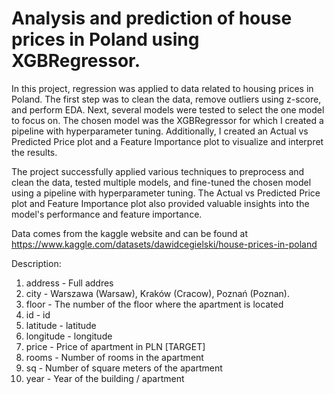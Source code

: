 # Analysis and prediction of house prices in Poland using XGBRegressor.

In this project, regression was applied to data related to housing prices in Poland. The first step was to clean the data, remove outliers using z-score, and perform EDA. Next, several models were tested to select the one model to focus on. The chosen model was the XGBRegressor for which I created a pipeline with hyperparameter tuning. Additionally, I created an Actual vs Predicted Price plot and a Feature Importance plot to visualize and interpret the results.

The project successfully applied various techniques to preprocess and clean the data, tested multiple models, and fine-tuned the chosen model using a pipeline with hyperparameter tuning. The Actual vs Predicted Price plot and Feature Importance plot also provided valuable insights into the model's performance and feature importance.


Data comes from the kaggle website and can be found at 
https://www.kaggle.com/datasets/dawidcegielski/house-prices-in-poland

Description:

1. address - Full addres
2. city - Warszawa (Warsaw), Kraków (Cracow), Poznań (Poznan).
3. floor - The number of the floor where the apartment is located
4. id - id
5. latitude - latitude
6. longitude - longitude
7. price - Price of apartment in PLN [TARGET]
8. rooms - Number of rooms in the apartment
9. sq - Number of square meters of the apartment
10. year - Year of the building / apartment
